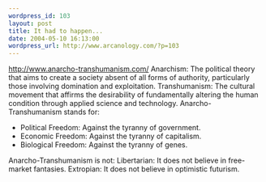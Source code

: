 ```yaml
--- 
wordpress_id: 103
layout: post
title: It had to happen...
date: 2004-05-10 16:13:00
wordpress_url: http://www.arcanology.com/?p=103
---
```

<a href="http://www.anarcho-transhumanism.com/">http://www.anarcho-transhumanism.com/</a> Anarchism: The political theory that aims to create a society absent of all forms of authority, particularly those involving domination and exploitation. Transhumanism: The cultural movement that affirms the desirability of fundamentally altering the human condition through applied science and technology. Anarcho-Transhumanism stands for:<ul>
                                                                                                                                                                                                                                                                                                                                                          <li>
                                                                                                                                                                                                                                                                                                                                                            Political Freedom: Against the tyranny of government.
                                                                                                                                                                                                                                                                                                                                                          </li>
                                                                                                                                                                                                                                                                                                                                                          <li>
                                                                                                                                                                                                                                                                                                                                                            Economic Freedom: Against the tyranny of capitalism.
                                                                                                                                                                                                                                                                                                                                                          </li>
                                                                                                                                                                                                                                                                                                                                                          <li>
                                                                                                                                                                                                                                                                                                                                                            Biological Freedom: Against the tyranny of genes.
                                                                                                                                                                                                                                                                                                                                                          </li>
                                                                                                                                                                                                                                                                                                                                                        </ul> Anarcho-Transhumanism is not: Libertarian: It does not believe in free-market fantasies. Extropian: It does not believe in optimistic futurism.
